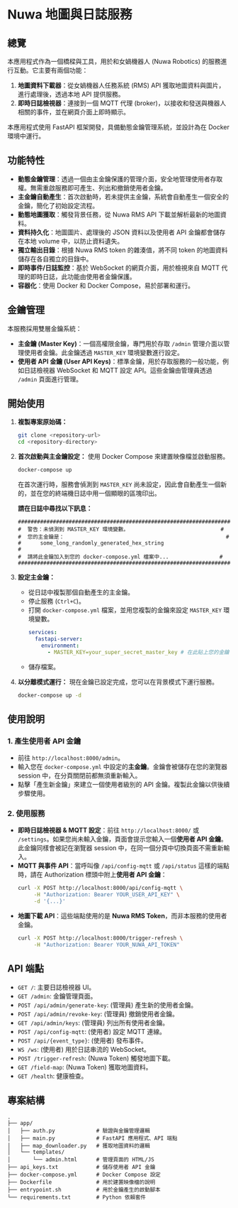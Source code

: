 # Nuwa 地圖與日誌服務

## 總覽

本應用程式作為一個橋樑與工具，用於和女媧機器人 (Nuwa Robotics) 的服務進行互動。它主要有兩個功能：

1.  **地圖資料下載器**：從女媧機器人任務系統 (RMS) API 獲取地圖資料與圖片，進行處理後，透過本地 API 提供服務。
2.  **即時日誌檢視器**：連接到一個 MQTT 代理 (broker)，以接收和發送與機器人相關的事件，並在網頁介面上即時顯示。

本應用程式使用 FastAPI 框架開發，具備動態金鑰管理系統，並設計為在 Docker 環境中運行。

## 功能特性

-   **動態金鑰管理**：透過一個由主金鑰保護的管理介面，安全地管理使用者存取權。無需重啟服務即可產生、列出和撤銷使用者金鑰。
-   **主金鑰自動產生**：首次啟動時，若未提供主金鑰，系統會自動產生一個安全的金鑰，簡化了初始設定流程。
-   **動態地圖獲取**：觸發背景任務，從 Nuwa RMS API 下載並解析最新的地圖資料。
-   **資料持久化**：地圖圖片、處理後的 JSON 資料以及使用者 API 金鑰都會儲存在本地 volume 中，以防止資料遺失。
-   **獨立輸出目錄**：根據 Nuwa RMS token 的雜湊值，將不同 token 的地圖資料儲存在各自獨立的目錄中。
-   **即時事件/日誌監控**：基於 WebSocket 的網頁介面，用於檢視來自 MQTT 代理的即時日誌，此功能由使用者金鑰保護。
-   **容器化**：使用 Docker 和 Docker Compose，易於部署和運行。

## 金鑰管理

本服務採用雙層金鑰系統：
-   **主金鑰 (Master Key)**：一個高權限金鑰，專門用於存取 `/admin` 管理介面以管理使用者金鑰。此金鑰透過 `MASTER_KEY` 環境變數進行設定。
-   **使用者 API 金鑰 (User API Keys)**：標準金鑰，用於存取服務的一般功能，例如日誌檢視器 WebSocket 和 MQTT 設定 API。這些金鑰由管理員透過 `/admin` 頁面進行管理。

## 開始使用

1.  **複製專案原始碼：**
    ```bash
    git clone <repository-url>
    cd <repository-directory>
    ```

2.  **首次啟動與主金鑰設定：**
    使用 Docker Compose 來建置映像檔並啟動服務。
    ```bash
    docker-compose up
    ```
    在首次運行時，服務會偵測到 `MASTER_KEY` 尚未設定，因此會自動產生一個新的，並在您的終端機日誌中用一個顯眼的區塊印出。

    **請在日誌中尋找以下訊息：**
    ```
    #####################################################################
    #  警告：未偵測到 MASTER_KEY 環境變數。                             #
    #  您的主金鑰是：                                                   #
    #      some_long_randomly_generated_hex_string                        #
    #  請將此金鑰加入到您的 docker-compose.yml 檔案中...                #
    #####################################################################
    ```

3.  **設定主金鑰：**
    -   從日誌中複製那個自動產生的主金鑰。
    -   停止服務 (`Ctrl+C`)。
    -   打開 `docker-compose.yml` 檔案，並用您複製的金鑰來設定 `MASTER_KEY` 環境變數。
        ```yaml
        services:
          fastapi-server:
            environment:
              - MASTER_KEY=your_super_secret_master_key # 在此貼上您的金鑰
        ```
    -   儲存檔案。

4.  **以分離模式運行：**
    現在金鑰已設定完成，您可以在背景模式下運行服務。
    ```bash
    docker-compose up -d
    ```

## 使用說明

### 1. 產生使用者 API 金鑰

-   前往 `http://localhost:8000/admin`。
-   輸入您在 `docker-compose.yml` 中設定的**主金鑰**。金鑰會被儲存在您的瀏覽器 session 中，在分頁關閉前都無須重新輸入。
-   點擊「產生新金鑰」來建立一個使用者級別的 API 金鑰。複製此金鑰以供後續步驟使用。

### 2. 使用服務

-   **即時日誌檢視器 & MQTT 設定**：前往 `http://localhost:8000/` 或 `/settings`。如果您尚未輸入金鑰，頁面會提示您輸入一個**使用者 API 金鑰**。此金鑰同樣會被記在瀏覽器 session 中，在同一個分頁中切換頁面不需重新輸入。
-   **MQTT 與事件 API**：當呼叫像 `/api/config-mqtt` 或 `/api/status` 這樣的端點時，請在 Authorization 標頭中附上**使用者 API 金鑰**：
    ```bash
    curl -X POST http://localhost:8000/api/config-mqtt \
         -H "Authorization: Bearer YOUR_USER_API_KEY" \
         -d '{...}'
    ```
-   **地圖下載 API**：這些端點使用的是 **Nuwa RMS Token**，而非本服務的使用者金鑰。
    ```bash
    curl -X POST http://localhost:8000/trigger-refresh \
         -H "Authorization: Bearer YOUR_NUWA_API_TOKEN"
    ```

## API 端點

-   `GET /`: 主要日誌檢視器 UI。
-   `GET /admin`: 金鑰管理頁面。
-   `POST /api/admin/generate-key`: (管理員) 產生新的使用者金鑰。
-   `POST /api/admin/revoke-key`: (管理員) 撤銷使用者金鑰。
-   `GET /api/admin/keys`: (管理員) 列出所有使用者金鑰。
-   `POST /api/config-mqtt`: (使用者) 設定 MQTT 連線。
-   `POST /api/{event_type}`: (使用者) 發布事件。
-   `WS /ws`: (使用者) 用於日誌串流的 WebSocket。
-   `POST /trigger-refresh`: (Nuwa Token) 觸發地圖下載。
-   `GET /field-map`: (Nuwa Token) 獲取地圖資料。
-   `GET /health`: 健康檢查。

## 專案結構

```
.
├── app/
│   ├── auth.py             # 驗證與金鑰管理邏輯
│   ├── main.py             # FastAPI 應用程式、API 端點
│   ├── map_downloader.py   # 獲取地圖資料的邏輯
│   └── templates/
│       └── admin.html      # 管理頁面的 HTML/JS
├── api_keys.txt            # 儲存使用者 API 金鑰
├── docker-compose.yml      # Docker Compose 設定
├── Dockerfile              # 用於建置映像檔的說明
├── entrypoint.sh           # 用於金鑰產生的啟動腳本
└── requirements.txt        # Python 依賴套件
```
